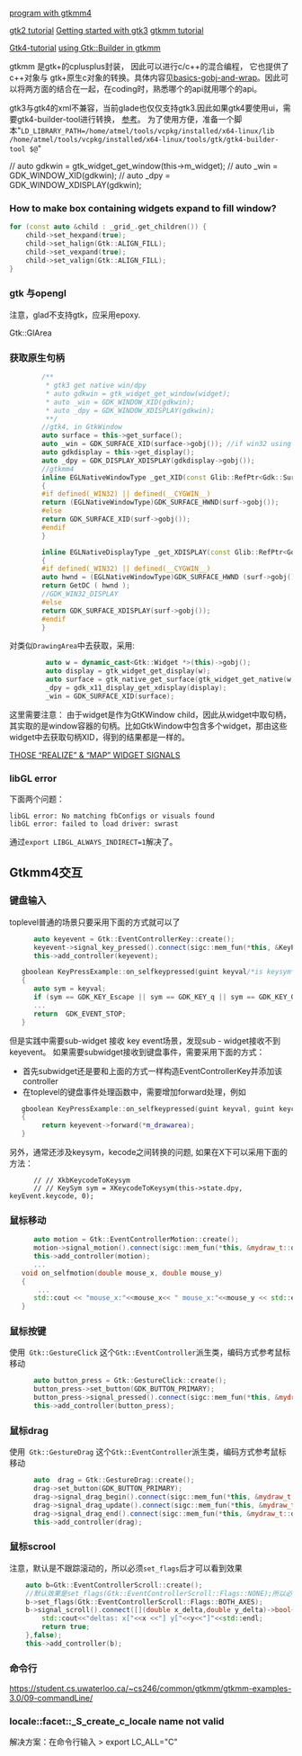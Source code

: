 
[program with gtkmm4](https://github.com/GNOME/gtkmm-documentation/tree/gtkmm-3-22)


[gtk2 tutorial](http://www.huzheng.org/ebook/gtk2-tut/x408.html)
[Getting started with gtk3](https://riptutorial.com/gtk3)
[gtkmm tutorial](https://developer.gnome.org/gtkmm-tutorial/stable/sec-widgets-overview.html.zh_CN)

[Gtk4-tutorial](https://github.com/ToshioCP/Gtk4-tutorial)
[using Gtk::Builder in gtkmm](https://riptutorial.com/gtk3/example/19806/-cplusplus--using-gtk--builder-in-gtkmm)

gtkmm 是gtk+的cplusplus封装， 因此可以进行c/c++的混合编程， 它也提供了c++对象与 gtk+原生c对象的转换。具体内容见[basics-gobj-and-wrap](https://developer.gnome.org/gtkmm-tutorial/stable/sec-basics-gobj-and-wrap.html.zh_CN)。因此可以将两方面的结合在一起，在coding时，熟悉哪个的api就用哪个的api。

gtk3与gtk4的xml不兼容，当前glade也仅仅支持gtk3.因此如果gtk4要使用ui，需要gtk4-builder-tool进行转换， [参考](https://discourse.gnome.org/t/difference-xml-between-gtk3-and-gtk4/6066)。 为了使用方便，准备一个脚本"`LD_LIBRARY_PATH=/home/atmel/tools/vcpkg/installed/x64-linux/lib  /home/atmel/tools/vcpkg/installed/x64-linux/tools/gtk/gtk4-builder-tool $@`"


//         auto gdkwin = gtk_widget_get_window(this->m_widget);
//         auto _win = GDK_WINDOW_XID(gdkwin);
//         auto _dpy = GDK_WINDOW_XDISPLAY(gdkwin);


### How to make box containing widgets expand to fill window?

```c++
for (const auto &child : _grid_.get_children()) {
    child->set_hexpand(true);
    child->set_halign(Gtk::ALIGN_FILL);
    child->set_vexpand(true);
    child->set_valign(Gtk::ALIGN_FILL);
}
```

### gtk 与opengl

注意，glad不支持gtk，应采用epoxy.

Gtk::GlArea

### 获取原生句柄

```c++
        /**
         * gtk3 get native win/dpy
         * auto gdkwin = gtk_widget_get_window(widget);
         * auto _win = GDK_WINDOW_XID(gdkwin);
         * auto _dpy = GDK_WINDOW_XDISPLAY(gdkwin);
         **/
        //gtk4, in GtkWindow
        auto surface = this->get_surface();
        auto _win = GDK_SURFACE_XID(surface->gobj()); //if win32 using GDK_SURFACE_HWND
        auto gdkdisplay = this->get_display();
        auto _dpy = GDK_DISPLAY_XDISPLAY(gdkdisplay->gobj());
        //gtkmm4
        inline EGLNativeWindowType _get_XID(const Glib::RefPtr<Gdk::Surface> &surf)
        {
        #if defined(_WIN32) || defined(__CYGWIN__)
        return (EGLNativeWindowType)GDK_SURFACE_HWND(surf->gobj());
        #else
        return GDK_SURFACE_XID(surf->gobj());
        #endif
        }

        inline EGLNativeDisplayType _get_XDISPLAY(const Glib::RefPtr<Gdk::Surface> &surf)
        {
        #if defined(_WIN32) || defined(__CYGWIN__)
        auto hwnd = (EGLNativeWindowType)GDK_SURFACE_HWND (surf->gobj());
        return GetDC ( hwnd );
        //GDK_WIN32_DISPLAY
        #else
        return GDK_SURFACE_XDISPLAY(surf->gobj());
        #endif
        }


```

对类似`DrawingArea`中去获取，采用:
```c++
         auto w = dynamic_cast<Gtk::Widget *>(this)->gobj();
         auto display = gtk_widget_get_display(w);
         auto surface = gtk_native_get_surface(gtk_widget_get_native(w));
         _dpy = gdk_x11_display_get_xdisplay(display);
         _win = GDK_SURFACE_XID(surface);
```
这里需要注意： 由于widget是作为GtKWindow child，因此从widget中取句柄，其实取的是window容器的句柄。比如GtkWindow中包含多个widget，那由这些widget中去获取句柄XID，得到的结果都是一样的。

[THOSE “REALIZE” & “MAP” WIDGET SIGNALS](https://blogs.gnome.org/jnelson/2010/10/13/those-realize-map-widget-signals/)

### libGL error
下面两个问题：
```
libGL error: No matching fbConfigs or visuals found
libGL error: failed to load driver: swrast
```

通过`export LIBGL_ALWAYS_INDIRECT=1`解决了。

## Gtkmm4交互

### 键盘输入

toplevel普通的场景只要采用下面的方式就可以了
```c++
      auto keyevent = Gtk::EventControllerKey::create();
      keyevent->signal_key_pressed().connect(sigc::mem_fun(*this, &KeyPressExample::on_selfkeypressed), false);
      this->add_controller(keyevent);

   gboolean KeyPressExample::on_selfkeypressed(guint keyval/*is keysym*/, guint keycode, Gdk::ModifierType state)
   {
      auto sym = keyval;
      if (sym == GDK_KEY_Escape || sym == GDK_KEY_q || sym == GDK_KEY_Q)
      ...
      return  GDK_EVENT_STOP;
   }
```

但是实践中需要sub-widget 接收 key event场景，发现sub - widget接收不到keyevent。 如果需要subwidget接收到键盘事件，需要采用下面的方式：
- 首先subwidget还是要和上面的方式一样构造EventControllerKey并添加该controller
- 在toplevel的键盘事件处理函数中，需要增加forward处理，例如
```c++
   gboolean KeyPressExample::on_selfkeypressed(guint keyval, guint keycode, Gdk::ModifierType state)
   {
        return keyevent->forward(*m_drawarea);
   }
```

另外，通常还涉及keysym，kecode之间转换的问题, 如果在X下可以采用下面的方法：
```
      // // XkbKeycodeToKeysym
      // // KeySym sym = XKeycodeToKeysym(this->state.dpy, keyEvent.keycode, 0);
```

### 鼠标移动

```c++
      auto motion = Gtk::EventControllerMotion::create();
      motion->signal_motion().connect(sigc::mem_fun(*this, &mydraw_t::on_selfmotion));
      this->add_controller(motion);
      ...
   void on_selfmotion(double mouse_x, double mouse_y)
   {
       ...
      std::cout << "mouse_x:"<<mouse_x<< " mouse_x:"<<mouse_y << std::endl;
   }

```

### 鼠标按键

使用` Gtk::GestureClick` 这个`Gtk::EventController`派生类，编码方式参考鼠标移动

```c++
      auto button_press = Gtk::GestureClick::create();
      button_press->set_button(GDK_BUTTON_PRIMARY);
      button_press->signal_pressed().connect(sigc::mem_fun(*this, &mydraw_t::on_selfbutton_pressed), false);
      this->add_controller(button_press);
```

### 鼠标drag

使用` Gtk::GestureDrag` 这个`Gtk::EventController`派生类，编码方式参考鼠标移动

```c++
      auto  drag = Gtk::GestureDrag::create();
      drag->set_button(GDK_BUTTON_PRIMARY);
      drag->signal_drag_begin().connect(sigc::mem_fun(*this, &mydraw_t::on_selfdrag_begin),false);
      drag->signal_drag_update().connect(sigc::mem_fun(*this, &mydraw_t::on_selfdrag_update));
      drag->signal_drag_end().connect(sigc::mem_fun(*this, &mydraw_t::on_selfdrag_end), false);
      this->add_controller(drag);
```

### 鼠标scrool

注意，默认是不跟踪滚动的，所以必须`set_flags`后才可以看到效果
```c++
    auto b=Gtk::EventControllerScroll::create();
    //默认效果是set_flags(Gtk::EventControllerScroll::Flags::NONE);所以必须设置该flag
    b->set_flags(Gtk::EventControllerScroll::Flags::BOTH_AXES);
    b->signal_scroll().connect([](double x_delta,double y_delta)->bool{
        std::cout<<"deltas: x["<<x <<"] y["<<y<<"]"<<std::endl;
        return true;
    },false);
    this->add_controller(b);
```

### 命令行

https://student.cs.uwaterloo.ca/~cs246/common/gtkmm/gtkmm-examples-3.0/09-commandLine/



###  locale::facet::_S_create_c_locale name not valid

解决方案：在命令行输入 > export LC_ALL="C"

